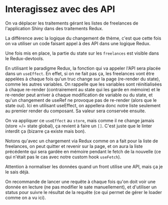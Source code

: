 # Interagissez avec des API

On va déplacer les traitements gérant les listes de freelances de l'application Shiny dans des traitements Redux.

La différence avec la logique du changement de thème, c'est que cette fois on va utiliser un code faisant appel à des API dans une logique Redux.

Une fois mis en place, la partie du state sur les `freelances` est visible dans le Redux-devtools.

En utilisant le paradigme Redux, la fonction qui va appeler l'API sera placée dans un `useEffect`. En effet, si on ne fait pas ça, les freelances vont être appelées à chaque fois qu'un truc change sur la page (re-render du state), comme les autres variables. On rappelle que les variables sont réinitialisées à chaque re-render (contrairement au state qui les garde en mémoire) et le re-render peut arriver à chaque modification de variable ou du state, et qu'un changement de useRef ne provoque pas de re-render (alors que le state oui). Ici en utilisant useEffect, on appellera donc notre liste seulement au premier render du composant. Sa valeur sera conservée ensuite.

On va appliquer ce `useEffect` au `store`, mais comme il ne change jamais (store =/= state global), ça revient à faire un `[]`. C'est juste que le linter interdit ça (bizarre ça existe mais bon).

Notons qu'avec un chargement via Redux comme on a fait pour la liste de freelances, on peut quitter et revenir sur la page, et on aura la liste précédente qui sera gardée en mémoire pendant le fetch de la nouvelle (ce qui n'était pas le cas avec notre custom hook `useFetch`).

Attention à normaliser les données quand un front utilise une API, mais ça je le sais déjà.

On recommande de lancer une requête à chaque fois qu'on doit voir une donnée en lecture (ne pas modifier le sate manuellement), et d'utiliser un status pour suivre le résultat de la requête (ce qui permet de gérer le loader comme on a vu ici).